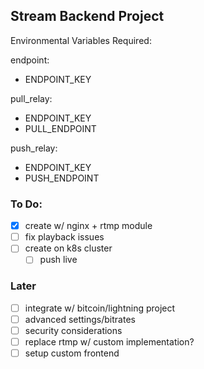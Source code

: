 ## Stream Backend Project

Environmental Variables Required:

endpoint:
- ENDPOINT_KEY

pull_relay:
- ENDPOINT_KEY
- PULL_ENDPOINT

push_relay:
- ENDPOINT_KEY
- PUSH_ENDPOINT

### To Do:
- [x] create w/ nginx + rtmp module
- [ ] fix playback issues
- [ ] create on k8s cluster
	- [ ] push live

### Later
- [ ] integrate w/ bitcoin/lightning project
- [ ] advanced settings/bitrates
- [ ] security considerations
- [ ] replace rtmp w/ custom implementation?
- [ ] setup custom frontend